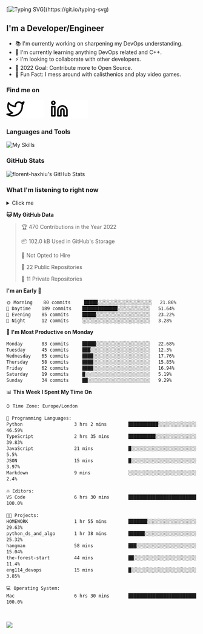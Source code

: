 [![Typing SVG](https://readme-typing-svg.herokuapp.com/?font=Edu+TAS+Beginner&size=32&color=white&lines=Welcome+to+my+Profile;)](https://git.io/typing-svg)

## I'm a Developer/Engineer

- 📚 I'm currently working on sharpening my DevOps understanding.
- 🏫 I'm currently learning anything DevOps related and C++.
- ⚡ I'm looking to collaborate with other developers.
- 🎯 2022 Goal: Contribute more to Open Source.
- 🎉 Fun Fact: I mess around with calisthenics and play video games.

### Find me on
[![website](./img/twitter-light.svg)](https://twitter.com/florenthaxhiu#gh-light-mode-only)
[![website](./img/twitter-dark.svg)](https://twitter.com/florenthaxhiu#gh-dark-mode-only)
&nbsp;&nbsp;
[![website](./img/linkedin-light.svg)](https://linkedin.com/in/florenthaxhiu#gh-light-mode-only)
[![website](./img/linkedin-dark.svg)](https://linkedin.com/in/florenthaxhiu#gh-dark-mode-only)

### Languages and Tools

![My Skills](https://skillicons.dev/icons?i=html,css,js,react,nodejs,python,django,postgres,sass,bootstrap,vscode,aws,bash,docker,kubernetes,figma,github,jenkins,linux,nginx,git)

### GitHub Stats

![florent-haxhiu's GitHub Stats](https://github-readme-stats.vercel.app/api?username=florent-haxhiu&show_icons=true&theme=dark)

<!-- ### Most used languages

<details>
    <summary>Click me</summary>



</details> -->

<!-- <br/> -->

### What I'm listening to right now

<details>
    <summary>Click me</summary>

[![spotify-github-profile](https://spotify-github-profile.vercel.app/api/view?uid=ndyngu2b76zsxvzypy6255y3y&cover_image=true&theme=natemoo-re&bar_color_cover=true&bar_color=57b654)](https://spotify-github-profile.vercel.app/api/view?uid=ndyngu2b76zsxvzypy6255y3y&redirect=true)

</details>

<!--START_SECTION:waka-->
**🐱 My GitHub Data** 

> 🏆 470 Contributions in the Year 2022
 > 
> 📦 102.0 kB Used in GitHub's Storage 
 > 
> 🚫 Not Opted to Hire
 > 
> 📜 22 Public Repositories 
 > 
> 🔑 11 Private Repositories  
 > 
**I'm an Early 🐤** 

```text
🌞 Morning    80 commits     █████░░░░░░░░░░░░░░░░░░░░   21.86% 
🌆 Daytime    189 commits    █████████████░░░░░░░░░░░░   51.64% 
🌃 Evening    85 commits     █████░░░░░░░░░░░░░░░░░░░░   23.22% 
🌙 Night      12 commits     ░░░░░░░░░░░░░░░░░░░░░░░░░   3.28%

```
📅 **I'm Most Productive on Monday** 

```text
Monday       83 commits     █████░░░░░░░░░░░░░░░░░░░░   22.68% 
Tuesday      45 commits     ███░░░░░░░░░░░░░░░░░░░░░░   12.3% 
Wednesday    65 commits     ████░░░░░░░░░░░░░░░░░░░░░   17.76% 
Thursday     58 commits     ████░░░░░░░░░░░░░░░░░░░░░   15.85% 
Friday       62 commits     ████░░░░░░░░░░░░░░░░░░░░░   16.94% 
Saturday     19 commits     █░░░░░░░░░░░░░░░░░░░░░░░░   5.19% 
Sunday       34 commits     ██░░░░░░░░░░░░░░░░░░░░░░░   9.29%

```


📊 **This Week I Spent My Time On** 

```text
⌚︎ Time Zone: Europe/London

💬 Programming Languages: 
Python                   3 hrs 2 mins        ███████████░░░░░░░░░░░░░░   46.59% 
TypeScript               2 hrs 35 mins       ██████████░░░░░░░░░░░░░░░   39.83% 
JavaScript               21 mins             █░░░░░░░░░░░░░░░░░░░░░░░░   5.5% 
JSON                     15 mins             █░░░░░░░░░░░░░░░░░░░░░░░░   3.97% 
Markdown                 9 mins              ░░░░░░░░░░░░░░░░░░░░░░░░░   2.4%

🔥 Editors: 
VS Code                  6 hrs 30 mins       █████████████████████████   100.0%

🐱‍💻 Projects: 
HOMEWORK                 1 hr 55 mins        ███████░░░░░░░░░░░░░░░░░░   29.63% 
python_ds_and_algo       1 hr 38 mins        ██████░░░░░░░░░░░░░░░░░░░   25.32% 
hangman                  58 mins             ███░░░░░░░░░░░░░░░░░░░░░░   15.04% 
the-forest-start         44 mins             ██░░░░░░░░░░░░░░░░░░░░░░░   11.4% 
eng114_devops            15 mins             █░░░░░░░░░░░░░░░░░░░░░░░░   3.85%

💻 Operating System: 
Mac                      6 hrs 30 mins       █████████████████████████   100.0%

```


<!--END_SECTION:waka-->

<br/>

![](https://visitor-badge.glitch.me/badge?page_id=florent-haxhiu.visitor-badge)

<!-- ### Metrics

![Metrics](https://metrics.lecoq.io/florent-haxhiu?template=classic&base.header=0&gists=1&lines=1) -->

<!-- 
- Hi, I’m @florent-haxhiu
- I’m currently working as Consultant at Sparta Global.
- How to reach me: 
    - Florent Haxhiu - [LinkedIn](https://www.linkedin.com/in/florenthaxhiu/)
    - Florent#7873 - Discord
    - Florent Haxhiu - [Twitter](https://twitter.com/florenthaxhiu) -->

<!---
florent-haxhiu/florent-haxhiu is a ✨ special ✨ repository because its `README.md` (this file) appears on your GitHub profile.
You can click the Preview link to take a look at your changes.
--->
